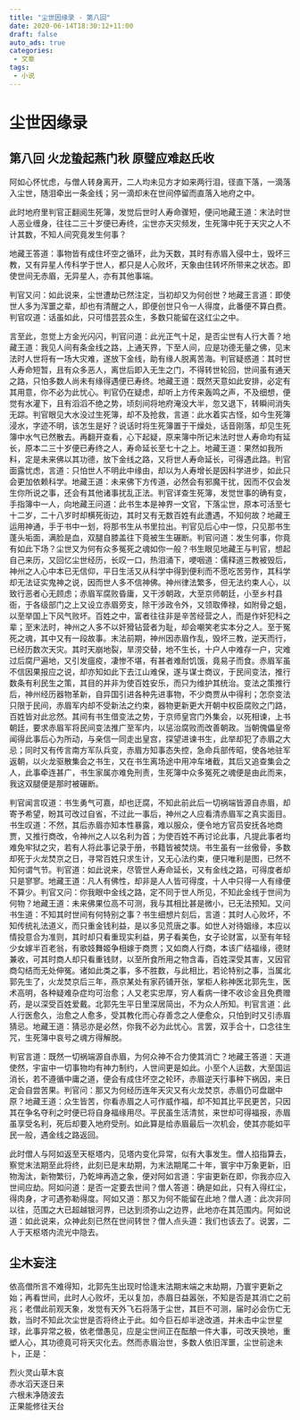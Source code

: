 ```yaml
---
title: "尘世因缘录 - 第八回"
date: 2020-06-14T18:30:12+11:00
draft: false
auto_ads: true
categories:
 - 文章
tags:
 - 小说
---
```

# 尘世因缘录

## 第八回 火龙蛰起燕门秋 原璧应难赵氏收

阿如心怀忧虑，与僧人转身离开，二人均未见方才如来两行泪，径直下落，一滴落入尘世，随泪牵出一条金线；另一滴却未在世间停留而直落入地府之中。

此时地府里判官正翻阅生死簿，发觉后世时人寿命骤短，便问地藏王道：末法时世人恶业缠身，往往二三十岁便已寿终，尘世亦天灾频发，生死簿中死于天灾之人不计其数，不知人间究竟发生何事？

地藏王答道：事物皆有成住坏空之循环，此为天数，其时有赤眉入侵中土，毁坏三教，又有异星人传科学于世人，都只是人心败坏，天象由住转坏所带来之状态。即使世间无赤眉，无异星人，亦有其他事端。

判官又问：如此说来，尘世遭劫已然注定，当初却又为何创世？地藏王言道：即使世人多为浑噩之辈，却也有清醒之人，即便创世只令一人得度，此番便不算白费。判官叹道：话虽如此，只可惜芸芸众生，多数只能留在这红尘之中。

言至此，忽觉上方金光闪闪，判官问道：此光正气十足，是否尘世有人行大善？地藏王道：我见人间有条金线之路，上通天界，下至人间，应是功德无量之佛，见末法时人世将有一场大灾难，遂放下金线，助有缘人脱离苦海。判官疑惑道：其时世人寿命短暂，且有众多恶人，离世后即入无生之门，不得转世轮回，世间虽有通天之路，只怕多数人尚未有缘得遇便已寿终。地藏王道：既然天意如此安排，必定有其用意，你不必为此忧心。判官仍在疑虑，却听上方传来轰鸣之声，不及细想，便觉有水灌下，且有滔滔不绝之势，顷刻间将地府淹没大半，忽又退下，转瞬间消失无踪。判官眼见大水没过生死簿，却不及抢救，言道：此水着实古怪，如今生死簿浸水，字迹不明，该怎生是好？说话时将生死簿置于干燥处，话音刚落，却见生死簿中水气已然散去。再翻开查看，心下起疑，原来簿中所记末法时世人寿命均有延长，原本二三十岁便已寿终之人，寿命延长至七十之上。地藏王道：果然如我所料，定是未来佛以其功德，放下金线之路，又将世人寿命延长，可得遇此路。判官面露忧虑，言道：只怕世人不明此中缘由，却以为人寿增长是因科学进步，如此只会更加依赖科学。地藏王道：未来佛下方传道，必然会有邪魔干扰，因而不仅会发生你所说之事，还会有其他诸事扰乱正法。判官详查生死簿，发觉世事的确有变，手指簿中一人，向地藏王问道：此书生本是神界一文官，下落尘世，原本可活至七十二岁，二十八岁时却横死街边，其时又有无数百姓有此遭遇，不知何故？地藏王运用神通，手于书中一划，将那书生从书里拉出。判官见后心中一惊，只见那书生蓬头垢面，满脸是血，双腿自膝盖往下竟被生生碾断。判官问道：发生何事，你竟有如此下场？尘世又为何有众多冤死之魂如你一般？书生眼见地藏王与判官，想起自己来历，又回忆尘世经历，长叹一口，热泪涌下，哽咽道：儒释道三教被毁后，神州之人心中本已无信仰，平日生活又从科学中得到便利而不愿吃苦劳作，其科学却无法证实鬼神之说，因而世人多不信神佛。神州律法繁多，但无法约束人心，以致行恶者心无顾虑；赤眉军腐败昏庸，又干涉朝政，大至京师朝廷，小至乡村县衙，于各级部门之上又设立赤眉旁支，除干涉政令外，又领取俸禄，如附骨之蛆，以至举国上下风气败坏。百姓之中，富者往往非是辛苦经营之人，而是作奸犯科之辈；至末法时，神州之人多不以奸猾钻营者为耻，却会嘲笑老实本分之人。至于冤死之魂，其中又有一段故事。末法前期，神州因赤眉作乱，毁坏三教，逆天而行，已经历数次天灾。其时天崩地裂，旱涝交替，地不生长，十户人中难存一户，灾难过后腐尸遍地，又引发瘟疫，凄惨不堪，有甚者难耐饥饿，竟易子而食。赤眉军虽不信因果报应之说，却亦知如此下去江山难保，遂与谋士商议，于民间变法，推行数条有利民生之策，其目的并非为使百姓安乐，而只为维护其统治。变法之策推行后，神州经历器物革新，自异国引进各种先进事物，不少商贾从中得利；怎奈变法只限于民间，赤眉军内却不受新法之约束，器物更新更大开朝中权臣腐败之门路，百姓皆对此忿然。其间有书生借变法之势，于京师皇宫门外集会，以死相谏，上书朝廷，要求赤眉军将民间变法推广至军内，以惩治腐败而改善朝政。当朝傀儡皇帝闻得此事后心为所动，与亲信一同走出皇宫，探望进谏书生，此举却犯了赤眉之大忌；同时又有传言南方军队兵变，赤眉方知事态失控，急命兵部传昭，使各地驻军返朝，以火龙驱散集会之书生，又在书生离场途中用冲车堵截，其后又追查集会之人，此事牵连甚广，书生家属亦难免刑责，生死簿中众多冤死之魂便是由此而来，我这双腿便是那时被碾断。

判官闻言叹道：书生勇气可嘉，却也迂腐，不知此前此后一切祸端皆源自赤眉，却寄予希望，盼其可改过自省，不过此一事后，神州之人应看清赤眉军之真实面目。书生叹道：不然，其后赤眉亦知本性暴露，难以服众，便令地方官员安抚各地商贾，又推行商改，令神州之人以名利为首；为使百姓不再讨论此事，凡提此事者均难免牢狱之灾，若有人将此事记录于册，书籍皆被焚烧。书生虽有一丝傲骨，多数却死于火龙焚京之日，寻常百姓只求生计，又无心法约束，便只唯利是图，已然不知何谓气节。判官道：如此说来，尽管世人寿命延长，又有金线之路，可得度者却只是寥寥。地藏王道：凡人有佛性，却非是人人皆可得度，十人中只得一人有缘便不算少。判官又问：你我眼中金线之路，定不同于世人所见，不知此金线于世间为何物？地藏王道：未来佛果位高不可测，我与其相比甚是微小，已无法预知。又问书生道：不知其时世间有何特别之事？书生细想片刻后，言道：其时人心败坏，不知传统礼法道义，而只重金钱利益，是以多见荒唐之事。如世人对待姻缘，本应以情投意合为准则，其时却只看重现实利益，男子看美色，女子论财富，以至有年轻少女嫁半百老翁，有歌妓舞姬争相嫁于商贾；又如商人行商，本该广结福缘，德财兼收，可其时商人却只看重钱财，以至所食所用之物含毒，百姓深受其害，又因官商勾结而无处伸冤。诸如此类之事，多不胜数，与此相比，若论特别之事，当属北郭先生了，火龙焚京后三年，燕京某处有家药铺开张，掌柜人称神医北郭先生，医术高明，各种疑难杂症均可治愈；人又老实忠厚，穷人看病一律不收诊金且免费赠药，是以深受百姓爱戴。北郭先生平日里深居简出，不为众人所知。判官言道：此人行医愈久，治愈之人愈多，受其教化而心存善念之人便愈众，只怕到时又引赤眉猜忌。地藏王道：猜忌亦是必然，你我不必为此忧心。言罢，双手合十，口念往生咒，生死簿中哀号之魂方得解脱。

判官言道：既然一切祸端源自赤眉，为何众神不合力使其消亡？地藏王答道：天道使然，宇宙中一切事物均有神力制约，人世间更是如此。小至个人运数，大至国运消长，若不遵循中庸之道，便会有成住坏空之轮环，赤眉逆天行事种下祸因，来日定会自尝苦果。判官问：那又为何经历连年天灾又有火龙焚京，赤眉仍可盘踞中原？地藏王道：众生皆苦，你看赤眉之人可作威作福，却不知其比平民更苦，只因其在争名夺利之时便已将自身福缘用尽。平民虽生活清贫，来世却可得福报，赤眉虽享受名利，死后却要入地府受刑。如此算是给赤眉最后一次机会，使其亦能如平民一般，遇金线之路返回。

此时僧人与阿如返至天枢塔内，见塔内变化异常，似有大事发生。僧人掐指算去，察觉末法期至此将终，此刻已是末劫期，为末法期尾二十年，寰宇中万象更新，旧物淘汰，新物繁衍，乃乾坤再造之象，便对阿如言道：宇宙更新在即，你我亦应入世间应劫。阿如问道：是否一定要去世间？僧人答道：确是如此，只有入得红尘，得肉身，才可遇弥勒得度。阿如又道：那又为何不能留在此地？僧人道：此次非同以往，范围之大已超越银河界，已达到须弥山之边界，此地亦在其范围内。阿如说道：如此说来，众神此刻已然在世间转世？僧人点头道：我们也该去了。说罢，二人于天枢塔内流光中隐去。

## 尘木妄注

依高僧所言不难得知，北郭先生出现时恰逢末法期末端之末劫期，乃寰宇更新之始；再看世间，此时人心败坏，无以复加，赤眉日益嚣张，不知是否是其消亡之前兆；老僧此前观天象，发觉有天外飞石将落于尘世，其巨不可测，届时必会伤亡无数，当时不知此次尘世是否将终止于此。如今巨石却半途改道，并未击中尘世星球，此事异常之极，依老僧愚见，应是尘世间正在酝酿一件大事，可改天换地，重塑人心，其功德竟可将天灾化去。然而赤眉治世，多数人依旧浑噩，尘世前途未卜，正是：

烈火灵山草木哀  
赤水滔天逐日来  
六根未净随波去  
正果能修往天台  